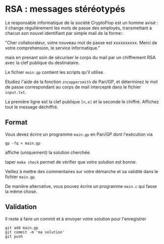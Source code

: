 # RSA : messages stéréotypés

Le responsable informatique de la société CryptoFlop est un homme avisé :
il change régulièrement les mots de passe des employés, transmettant
à chacun son nouvel identifiant par simple mail de la forme::

  "Cher collaborateur, votre nouveau mot de passe est xxxxxxxxxx. Merci de votre comprehension, le service informatique."

mais en prenant soin de sécuriser le corps du mail par un chiffrement RSA
avec la clef publique du destinataire.

Le fichier ``main.gp`` contient les scripts qu'il utilise.

Etudiez l'aide de la fonction ``zncoppersmith`` de Pari/GP, et déterminez le
mot de passe correspondant au corps de mail intercepté dans le fichier
``input.txt``.

La première ligne est la clef publique ``[n,e]`` et
la seconde le chiffré. Affichez tout le message déchiffré.

## Format

Vous devez écrire un programme `main.gp` en Pari/GP dont l'exécution via
```
gp -fq < main.gp
```
affiche (uniquement) la solution cherchée.

taper `make check` permet de vérifier que votre solution est bonne.

Veillez à mettre des commentaires sur votre démarche et sa validité
dans le fichier ``main.gp``.

De manière alternative, vous pouvez écrire un programme `main.c` qui
fasse la même chose.

## Validation

Il reste à faire un commit et à envoyer votre solution pour l'enregistrer
```
git add main.gp
git commit -m 'ma solution'
git push
```

